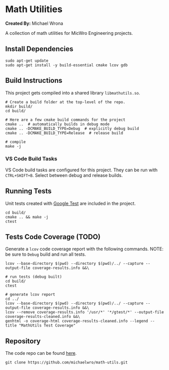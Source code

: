 # Math Utilities

**Created By:** Michael Wrona

A collection of math utilities for MicWro Engineering projects.

## Install Dependencies

```shell
sudo apt-get update
sudo apt-get install -y build-essential cmake lcov gdb
```

## Build Instructions

This project gets compiled into a shared library `libmathutils.so`.

```shell
# Create a build folder at the top-level of the repo.
mkdir build/
cd build/

# Here are a few cmake build commands for the project
cmake ..  # automatically builds in debug mode
cmake .. -DCMAKE_BUILD_TYPE=Debug  # explicitly debug build
cmake .. -DCMAKE_BUILD_TYPE=Release  # release build

# compile
make -j
```

### VS Code Build Tasks

VS Code build tasks are configured for this project. They can be run with `CTRL+SHIFT+B`. Select between debug and release builds.

## Running Tests

Unit tests created with [Google Test](https://github.com/google/googletest) are included in the project.

```shell
cd build/
cmake .. && make -j
ctest
```

## Tests Code Coverage (TODO)

Generate a `lcov` code coverage report with the following commands. NOTE: be sure to `Debug` build and run all tests.

```shell
lcov --base-directory $(pwd) --directory $(pwd)/../ --capture --output-file coverage-results.info &&\

# run tests (debug built)
cd build/
ctest

# generate lcov report
cd ../
lcov --base-directory $(pwd) --directory $(pwd)/../ --capture --output-file coverage-results.info &&\
lcov --remove coverage-results.info '/usr/*' '*/gtest/*' --output-file coverage-results-cleaned.info &&\
genhtml -o coverage-html coverage-results-cleaned.info --legend --title "MathUtils Test Coverage"
```

## Repository

The code repo can be found [here](https://github.com/michaelwro/math-utils).

```shell
git clone https://github.com/michaelwro/math-utils.git
```
